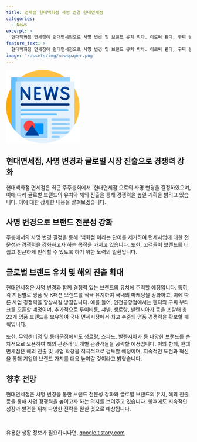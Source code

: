 ```yaml
---
title: 면세점 현대백화점 사명 변경 현대면세점
categories:
  - News
excerpt: >
  현대백화점 면세점이 현대면세점으로 사명 변경 및 브랜드 유치 박차. 이로써 펜디, 구찌 등 명품 브랜드 오픈 예정으로 국내 면세업계 최고 수준 명품 경쟁력 확보. 무역센터점과 동대문점도 K패션 브랜드 입점하여 공략 강화. 해외진출 및 사업확장도 적극 검토할 예정.
feature_text: >
  현대백화점 면세점이 현대면세점으로 사명 변경 및 브랜드 유치 박차. 이로써 펜디, 구찌 등 명품 브랜드 오픈 예정으로 국내 면세업계 최고 수준 명품 경쟁력 확보. 무역센터점과 동대문점도 K패션 브랜드 입점하여 공략 강화. 해외진출 및 사업확장도 적극 검토할 예정.
image: '/assets/img/newspaper.png'
---
```


<p><img src="/assets/img/newspaper.png" alt="kimp 속보" /></p>

<h2>현대면세점, 사명 변경과 글로벌 시장 진출으로 경쟁력 강화</h2>

<p data-ke-size="size16">현대백화점 면세점은 최근 주주총회에서 '현대면세점'으로의 사명 변경을 결정하였으며, 이에 따라 글로벌 브랜드의 유치와 해외 진출을 통해 경쟁력을 높일 계획을 밝히고 있습니다. 이에 대한 상세한 내용을 살펴보겠습니다.</p>

<h2 data-ke-size="size26">사명 변경으로 브랜드 전문성 강화</h2>

<p data-ke-size="size16">주총에서의 사명 변경 결정을 통해 '백화점'이라는 단어를 제거하여 면세사업에 대한 전문성과 경쟁력을 강화하고자 하는 목적을 가지고 있습니다. 또한, 고객들이 브랜드를 더 쉽고 친근하게 인식할 수 있도록 하기 위한 노력의 일환입니다.</p>

<h2 data-ke-size="size26">글로벌 브랜드 유치 및 해외 진출 확대</h2>

<p data-ke-size="size16">현대면세점은 사명 변경과 함께 경쟁력 있는 브랜드의 유치에 주력할 예정입니다. 특히, 각 지점별로 명품 및 K패션 브랜드를 적극 유치하여 국내외 마케팅을 강화하고, 이에 따른 사업 경쟁력을 향상시킬 방침입니다. 예를 들어, 인천공항점에서는 펜디와 구찌 부티크를 오픈할 예정이며, 추가적으로 루이비통, 샤넬, 생로랑, 발렌시아가 등을 포함해 총 22개 명품 브랜드를 보유하여 국내 면세시장에서 최고 수준의 명품 경쟁력을 확보할 계획입니다.</p>

<p data-ke-size="size16">또한, 무역센터점 및 동대문점에서도 생로랑, 쇼파드, 발렌시아가 등 다양한 브랜드를 순차적으로 오픈하여 해외 관광객 및 개별 관광객들을 공략할 예정입니다. 이와 함께, 현대면세점은 해외 진출 및 사업 확장을 적극적으로 검토할 예정이며, 지속적인 도전과 혁신을 통해 기업의 브랜드 가치를 더욱 높여갈 것이라고 밝혔습니다.</p>

<h2 data-ke-size="size26">향후 전망</h2>

<p data-ke-size="size16">현대면세점은 사명 변경을 통한 브랜드 전문성 강화와 글로벌 브랜드의 유치, 해외 진출 등을 통해 사업 경쟁력을 높이고자 하는 의지를 보여주고 있습니다. 향후에도 지속적인 성장과 발전을 위해 다양한 전략을 펼칠 것으로 예상됩니다.</p>

<p data-ke-size="size16">&nbsp;</p>
유용한 생활 정보가 필요하시다면, <a href="https://qoogle.tistory.com" rel="dofollow">qoogle.tistory.com</a>


